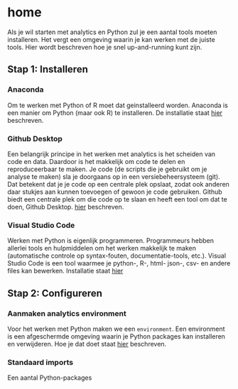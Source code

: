 # home

Als je wil starten met analytics en Python zul je een aantal tools moeten installeren. Het vergt een omgeving waarin je kan werken met de juiste tools. Hier wordt beschreven hoe je snel up-and-running kunt zijn.

## Stap 1: Installeren

### Anaconda
Om te werken met Python of R moet dat geinstalleerd worden. Anaconda is een manier om Python (maar ook R) te installeren. De installatie staat [hier](installatie/installeer_python.md) beschreven. 

### Github Desktop
Een belangrijk principe in het werken met analytics is het scheiden van code en data. Daardoor is het makkelijk om code te delen en reproduceerbaar te maken. Je code (de scripts die je gebruikt om je analyse te maken) sla je doorgaans op in een versiebeheersysteem (git). Dat betekent dat je je code op een centrale plek opslaat, zodat ook anderen daar stukjes aan kunnen toevoegen of gewoon je code gebruiken. Github biedt een centrale plek om die code op te slaan en heeft een tool om dat te doen, Github Desktop.
[hier](installatie/installeer_github_desktop.md) beschreven. 

### Visual Studio Code
Werken met Python is eigenlijk programmeren. Programmeurs hebben allerlei tools en hulpmiddelen om het werken makkelijk te maken (automatische controle op syntax-fouten, documentatie-tools, etc.). Visual Studio Code is een tool waarmee je python-, R-, html- json-, csv- en andere files kan bewerken. Installatie staat [hier](https://code.visualstudio.com/download)



## Stap 2: Configureren

### Aanmaken analytics environment
Voor het werken met Python maken we een ```environment```. Een environment is een afgeschermde omgeving waarin je Python packages kan installeren en verwijderen. Hoe je dat doet staat [hier](aanmaken_analytics_environment.md) beschreven.

### Standaard imports
Een aantal Python-packages